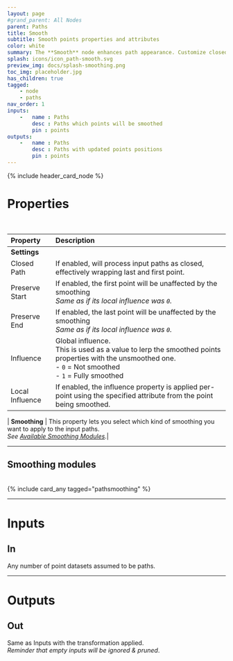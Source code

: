 ```yaml
---
layout: page
#grand_parent: All Nodes
parent: Paths
title: Smooth
subtitle: Smooth points properties and attributes
color: white
summary: The **Smooth** node enhances path appearance. Customize closed paths, protect start and end points. Adjust global influence for overall smoothing. Use local influence to tailor per-point impact. Explore different smoothing types for varied effects.
splash: icons/icon_path-smooth.svg
preview_img: docs/splash-smoothing.png
toc_img: placeholder.jpg
has_children: true
tagged: 
    - node
    - paths
nav_order: 1
inputs:
    -   name : Paths
        desc : Paths which points will be smoothed
        pin : points
outputs:
    -   name : Paths
        desc : Paths with updated points positions
        pin : points
---
```


{% include header_card_node %}

# Properties
<br>

| Property       | Description          |
|:-------------|:------------------|
|**Settings**||
| Closed Path           | If enabled, will process input paths as closed, effectively wrapping last and first point.  |
| Preserve Start           | If enabled, the first point will be unaffected by the smoothing<br>*Same as if its local influence was `0`.* |
| Preserve End           | If enabled, the last point will be unaffected by the smoothing<br>*Same as if its local influence was `0`.* |
| Influence           | Global influence.<br>This is used as a value to lerp the smoothed points properties with the unsmoothed one.<br>- `0` = Not smoothed<br>- `1` = Fully smoothed |
| Local Influence           | If enabled, the influence property is applied per-point using the specified attribute from the point being smoothed. |

| **Smoothing**           | This property lets you select which kind of smoothing you want to apply to the input paths.<br>*See [Available Smoothing Modules](#available-smoothing-modules).*|

---
## Smoothing modules
<br>
{% include card_any tagged="pathsmoothing" %}

---
# Inputs
## In
Any number of point datasets assumed to be paths.

---
# Outputs
## Out
Same as Inputs with the transformation applied.  
*Reminder that empty inputs will be ignored & pruned*.
